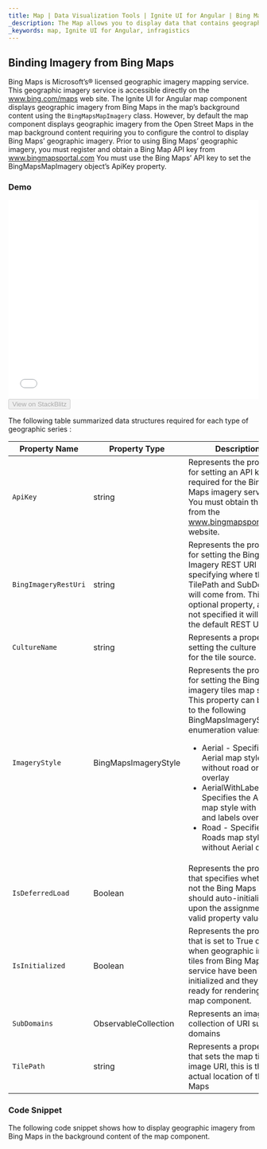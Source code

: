 ```yaml
---
title: Map | Data Visualization Tools | Ignite UI for Angular | Bing Maps | Infragistics
_description: The Map allows you to display data that contains geographic locations from view models or geo-spatial data loaded from shape files on geographic imagery maps.View the demo, dependencies, usage and toolbar for more information.
_keywords: map, Ignite UI for Angular, infragistics
---
```


## Binding Imagery from Bing Maps

Bing Maps is Microsoft’s® licensed geographic imagery mapping service. This geographic imagery service is accessible directly on the <a href="http://www.bing.com/maps" target="_blank">www.bing.com/maps</a>  web site. The Ignite UI for Angular map component displays geographic imagery from Bing Maps in the map’s background content using the `BingMapsMapImagery` class. However, by default the map component displays geographic imagery from the Open Street Maps in the map background content requiring you to configure the control to display Bing Maps’ geographic imagery. Prior to using Bing Maps’ geographic imagery, you must register and obtain a Bing Map API key from <a href="http://www.bingmapsportal.coms" target="_blank">www.bingmapsportal.com</a> You must use the Bing Maps’ API key to set the BingMapsMapImagery object’s ApiKey property.

### Demo

<div class="sample-container" style="height: 400px">
    <iframe id="geo-map-binding-bing-imagery-iframe" src='{environment:demosBaseUrl}/maps/geo-map-binding-bing-imagery' width="100%" height="100%" seamless frameBorder="0" onload="onSampleIframeContentLoaded(this);"></iframe>
</div>
<div>
    <button data-localize="stackblitz" disabled class="stackblitz-btn"   data-iframe-id="geo-map-binding-bing-imagery-iframe" data-demos-base-url="{environment:demosBaseUrl}">View on StackBlitz
    </button>
</div>

<div class="divider--half"></div>

The following table summarized data structures required for each type of geographic series :

| Property Name        | Property Type                | Description                                                                                                                                                                                                                                                                                                                                                                                                           |
| -------------------- | ---------------------------- | --------------------------------------------------------------------------------------------------------------------------------------------------------------------------------------------------------------------------------------------------------------------------------------------------------------------------------------------------------------------------------------------------------------------- |
| `ApiKey`             | string                       | Represents the property for setting an API key required for the Bing Maps imagery service. You must obtain this key from the <a href="http://www.bingmapsportal.coms" target="_blank">www.bingmapsportal.com</a> website.                                                                                                                                                                                             |
| `BingImageryRestUri` | string                       | Represents the property for setting the Bing Imagery REST URI specifying where the TilePath and SubDomains will come from. This is an optional property, and if not specified it will use the default REST URI.                                                                                                                                                                                                       |
| `CultureName`        | string                       | Represents a property for setting the culture name for the tile source.                                                                                                                                                                                                                                                                                                                                               |
| `ImageryStyle`       | BingMapsImageryStyle         | Represents the property for setting the Bing Maps imagery tiles map style. This property can be set to the following BingMapsImageryStyle enumeration values: <ul><li> Aerial - Specifies the Aerial map style without road or labels overlay</li> <li> AerialWithLabels - Specifies the Aerial map style with road and labels overlay</li><li> Road - Specifies the Roads map style without Aerial overlay</li></ul> |
| `IsDeferredLoad`     | Boolean                      | Represents the property that specifies whether or not the Bing Maps service should auto-initialized upon the assignment of valid property values.                                                                                                                                                                                                                                                                     |
| `IsInitialized`      | Boolean                      | Represents the property that is set to True occurs when geographic imagery tiles from Bing Maps service have been initialized and they are ready for rendering in the map component.                                                                                                                                                                                                                                  |
| `SubDomains`         | ObservableCollection<string> | Represents an image collection of URI sub domains                                                                                                                                                                                                                                                                                                                                                                     |
| `TilePath`           | string                       | Represents a property that sets the map tile image URI, this is the actual location of the Bing Maps                                                                                                                                                                                                                                                                                                                  |

### Code Snippet

The following code snippet shows how to display geographic imagery from Bing Maps in the background content of the map component.
